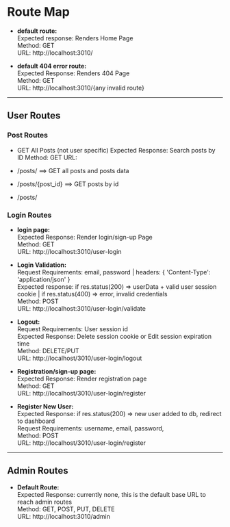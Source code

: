 # Route Map

* **default route:**</br>
    Expected response: Renders Home Page</br>
    Method: GET</br>
    URL: http://localhost:3010/</br>

* **default 404 error route:**</br>
  Expected Response: Renders 404 Page</br>
  Method: GET</br>
  URL: http://localhost:3010/{any invalid route}</br>

---
## User Routes

### Post Routes

* GET All Posts (not user specific)
    Expected Response: Search posts by ID
    Method: GET
    URL: 


* /posts/  ==> GET all posts and posts data
* /posts/{post_id} ==> GET posts by id
* /posts/


### Login Routes

* **login page:** </br>
  Expected Response: Render login/sign-up Page </br>
  Method: GET </br>
  URL: http://localhost:3010/user-login</br>

* **Login Validation:**</br>
  Request Requirements: email, password | headers: { 'Content-Type': 'application/json' }</br>
  Expected response: if res.status(200) => userData + valid user session cookie | if res.status(400) => error, invalid credentials</br>
  Method: POST</br>
  URL: http://localhost:3010/user-login/validate</br>

* **Logout:**</br>
  Request Requirements: User session id</br>
  Expected Response: Delete session cookie or Edit session expiration time</br>
  Method: DELETE/PUT</br>
  URL: http://localhost/3010/user-login/logout</br>

* **Registration/sign-up page:**</br>
  Expected Response: Render registration page</br>
  Method: GET</br>
  URL: http://localhost/3010/user-login/register</br>

* **Register New User:**</br>
  Expected Response: if res.status(200) => new user added to db, redirect to dashboard</br>
  Request Requirements: username, email, password, </br>
  Method: POST</br>
  URL: http://localhost/3010/user-login/register</br>
 

---
## Admin Routes

* **Default Route:** </br>
    Expected Response: currently none, this is the default base URL to reach admin routes</br>
    Method: GET, POST, PUT, DELETE</br>
    URL: http://localhost:3010/admin</br>

